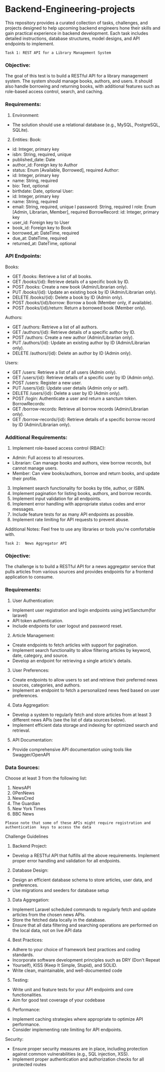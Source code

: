 # Backend-Engineering-projects
This repository provides a curated collection of tasks, challenges, and projects designed to help upcoming backend engineers hone their skills and gain practical experience in backend development. Each task includes detailed instructions, database structures, model designs, and API endpoints to implement.


`Task 1: REST API for a Library Management System`

### Objective: 
The goal of this test is to build a RESTful API for a library management system. 
The system should manage books, authors, and users. It should also handle 
borrowing and returning books, with additional features such as role-based 
access control, search, and caching.

### Requirements: 
1. Environment: 
- The solution should use a relational database (e.g., MySQL, PostgreSQL, 
SQLite).

2. Entities: 
Book: 
- id: Integer, primary key 
- isbn: String, required, unique 
- published_date: Date 
- author_id: Foreign key to Author 
- status: Enum [Available, Borrowed], required 
Author: 
- id: Integer, primary key 
- name: String, required 
- bio: Text, optional 
- birthdate: Date, optional 
User: 
- id: Integer, primary key 
- name: String, required 
- email: String, required, unique 
l password: String, required 
l role: Enum [Admin, Librarian, Member], required 
BorrowRecord:
id: Integer, primary key 
- user_id: Foreign key to User 
- book_id: Foreign key to Book 
- borrowed_at: DateTime, required 
- due_at: DateTime, required 
- returned_at: DateTime, optional

### API Endpoints: 
Books: 
- GET /books: Retrieve a list of all books. 
- GET /books/{id}: Retrieve details of a specific book by ID. 
- POST /books: Create a new book (Admin/Librarian only). 
- PUT /books/{id}: Update an existing book by ID (Admin/Librarian only). 
- DELETE /books/{id}: Delete a book by ID (Admin only). 
- POST /books/{id}/borrow: Borrow a book (Member only, if available). 
- POST /books/{id}/return: Return a borrowed book (Member only). 

Authors: 
- GET /authors: Retrieve a list of all authors. 
- GET /authors/{id}: Retrieve details of a specific author by ID. 
- POST /authors: Create a new author (Admin/Librarian only).
- PUT /authors/{id}: Update an existing author by ID (Admin/Librarian only). 
- DELETE /authors/{id}: Delete an author by ID (Admin only). 

Users: 
- GET /users: Retrieve a list of all users (Admin only). 
- GET /users/{id}: Retrieve details of a specific user by ID (Admin only). 
- POST /users: Register a new user. 
- PUT /users/{id}: Update user details (Admin only or self). 
- DELETE /users/{id}: Delete a user by ID (Admin only). 
- POST /login: Authenticate a user and return a sanctum token. 
BorrowRecords: 
- GET /borrow-records: Retrieve all borrow records (Admin/Librarian only). 
- GET /borrow-records/{id}: Retrieve details of a specific borrow record by 
ID (Admin/Librarian only).

### Additional Requirements:
1. Implement role-based access control (RBAC): 
- Admin: Full access to all resources. 
- Librarian: Can manage books and authors, view borrow records, but 
cannot manage users. 
- Member: Can view books/authors, borrow and return books, and update 
their profile. 
3. Implement search functionality for books by title, author, or ISBN. 
4. Implement pagination for listing books, authors, and borrow records. 
5. Implement input validation for all endpoints. 
6. Implement error handling with appropriate status codes and error 
messages. 
7. Include feature tests for as many API endpoints as possible.
8. Implement rate limiting for API requests to prevent abuse. 

Additional Notes: 
Feel free to use any libraries or tools you're comfortable with.


`Task 2:  News Aggregator API`

### Objective: 
The challenge is to 
build a RESTful API for a news aggregator service that pulls articles from various 
sources and provides endpoints for a frontend application to consume.

### Requirements:
 1. User Authentication:
   - Implement user registration and login endpoints using jwt/Sanctum(for laravel)
   - API token authentication.
   - Include endpoints for user logout and password reset.
 2. Article Management:
   - Create endpoints to fetch articles with support for pagination.
   - Implement search functionality to allow filtering      articles by keyword, date, 
    category, and source.
   - Develop an endpoint for retrieving a single article's details.
 3. User Preferences:
   - Create endpoints to allow users to set and retrieve their preferred news sources, categories, and authors.
   - Implement an endpoint to fetch a personalized news feed based on user preferences.
 4. Data Aggregation:
   - Develop a system to regularly fetch and store articles from at least 3 different news APIs (see the list of data sources below).
   - Implement efficient data storage and indexing for optimized search and retrieval.
 5. API Documentation:
   - Provide comprehensive API documentation using tools like 
    Swagger/OpenAPI

 ### Data Sources:
 Choose at least 3 from the following list:
 1. NewsAPI
 2. 0PenNews
 3. NewsCred
 4. The Guardian
 5. New York Times
 6. BBC News

`Please note that some of these APIs might require registration and authentication 
keys to access the data`


Challenge Guidelines
 1. Backend Project:
 - Develop a RESTful API that fulfills all the above 
requirements.
 Implement proper error handling and validation for all endpoints.
 2. Database Design:
  - Design an efficient database schema to store articles, user data, and 
preferences.
  - Use migrations and seeders for database setup

 3. Data Aggregation:
  - Implement Laravel scheduled commands to regularly fetch and update 
articles from the chosen news APIs.
 - Store the fetched data locally in the database.
  - Ensure that all data filtering and searching operations are performed on 
the local data, not on live API data

 4. Best Practices:
 - Adhere to your choice of framework best practices and coding standards.
  - Incorporate software development principles such as DRY Don't Repeat 
 - Yourself), KISS Keep It Simple, Stupid), and SOLID.
 - Write clean, maintainable, and well-documented code

 5. Testing:
 - Write unit and feature tests for your API endpoints and core functionalities.
 - Aim for good test coverage of your codebase

 6. Performance:
 - Implement caching strategies where appropriate to optimize API 
  performance.
 - Consider implementing rate limiting for API endpoints.

  Security:
  - Ensure proper security measures are in place, including protection against 
common vulnerabilities (e.g., SQL injection, XSS).
 - Implement proper authentication and authorization checks for all protected 
routes